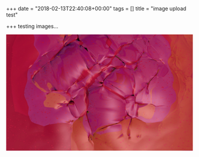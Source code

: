 +++
date = "2018-02-13T22:40:08+00:00"
tags = []
title = "image upload test"

+++
testing images...

![](images/uploads/2018/02/13/texture1.jpg)